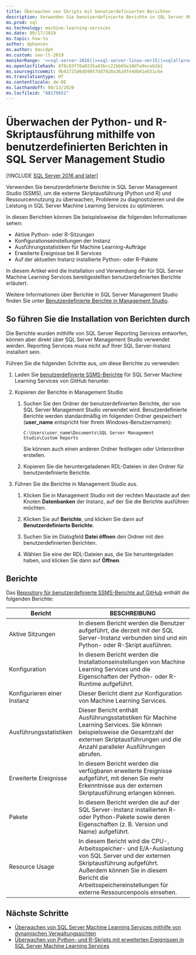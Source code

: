 ```yaml
---
title: Überwachen von Skripts mit benutzerdefinierten Berichten
description: Verwenden Sie benutzerdefinierte Berichte in SQL Server Management Studio (SSMS), um die externe Skriptausführung (Python und R) und Ressourcennutzung zu überwachen, Probleme zu diagnostizieren und die Leistung in SQL Server Machine Learning Services zu optimieren.
ms.prod: sql
ms.technology: machine-learning-services
ms.date: 09/17/2019
ms.topic: how-to
author: dphansen
ms.author: davidph
ms.custom: seo-lt-2019
monikerRange: '>=sql-server-2016||>=sql-server-linux-ver15||=sqlallproducts-allversions'
ms.openlocfilehash: 878c83f76a0235a43bcc22bb65e10dfa9eceb1b1
ms.sourcegitcommit: 9b41725d6db9957dd7928a3620fe4db41eb51c6e
ms.translationtype: HT
ms.contentlocale: de-DE
ms.lasthandoff: 08/13/2020
ms.locfileid: "88179652"
---
```

# <a name="monitor-python-and-r-script-execution-using-custom-reports-in-sql-server-management-studio"></a>Überwachen der Python- und R-Skriptausführung mithilfe von benutzerdefinierten Berichten in SQL Server Management Studio
[!INCLUDE [SQL Server 2016 and later](../../includes/applies-to-version/sqlserver2016.md)]

Verwenden Sie benutzerdefinierte Berichte in SQL Server Management Studio (SSMS), um die externe Skriptausführung (Python und R) und Ressourcennutzung zu überwachen, Probleme zu diagnostizieren und die Leistung in SQL Server Machine Learning Services zu optimieren.

In diesen Berichten können Sie beispielsweise die folgenden Informationen sehen:

- Aktive Python- oder R-Sitzungen
- Konfigurationseinstellungen der Instanz
- Ausführungsstatistiken für Machine Learning-Aufträge
- Erweiterte Ereignisse bei R Services
- Auf der aktuellen Instanz installierte Python- oder R-Pakete

In diesem Artikel wird die Installation und Verwendung der für SQL Server Machine Learning Services bereitgestellten benutzerdefinierten Berichte erläutert.

Weitere Informationen über Berichte in SQL Server Management Studio finden Sie unter [Benutzerdefinierte Berichte in Management Studio](../../ssms/object/custom-reports-in-management-studio.md).

## <a name="how-to-install-the-reports"></a>So führen Sie die Installation von Berichten durch

Die Berichte wurden mithilfe von SQL Server Reporting Services entworfen, können aber direkt über SQL Server Management Studio verwendet werden. Reporting Services muss nicht auf Ihrer SQL Server-Instanz installiert sein.

Führen Sie die folgenden Schritte aus, um diese Berichte zu verwenden:

1. Laden Sie [benutzerdefinierte SSMS-Berichte](https://github.com/Microsoft/sql-server-samples/tree/master/samples/features/machine-learning-services/ssms-custom-reports) für SQL Server Machine Learning Services von GitHub herunter.

2. Kopieren der Berichte in Management Studio

    1. Suchen Sie den Ordner der benutzerdefinierten Berichte, der von SQL Server Management Studio verwendet wird. Benutzerdefinierte Berichte werden standardmäßig im folgenden Ordner gespeichert (**user_name** entspricht hier Ihrem Windows-Benutzernamen):

        `C:\Users\user_name\Documents\SQL Server Management Studio\Custom Reports`

       Sie können auch einen anderen Ordner festlegen oder Unterordner erstellen.

    2. Kopieren Sie die heruntergeladenen RDL-Dateien in den Ordner für benutzerdefinierte Berichte.

3. Führen Sie die Berichte in Management Studio aus.

    1. Klicken Sie in Management Studio mit der rechten Maustaste auf den Knoten **Datenbanken** der Instanz, auf der Sie die Berichte ausführen möchten.

    2. Klicken Sie auf **Berichte**, und klicken Sie dann auf **Benutzerdefinierte Berichte**.

    3. Suchen Sie im Dialogfeld **Datei öffnen** den Ordner mit den benutzerdefinierten Berichten.

    4. Wählen Sie eine der RDL-Dateien aus, die Sie heruntergeladen haben, und klicken Sie dann auf **Öffnen**.

## <a name="reports"></a>Berichte

Das [Repository für benutzerdefinierte SSMS-Berichte auf GitHub](https://github.com/Microsoft/sql-server-samples/tree/master/samples/features/machine-learning-services/ssms-custom-reports) enthält die folgenden Berichte:

| Bericht | BESCHREIBUNG |
|-|-|
| Aktive Sitzungen | In diesem Bericht werden die Benutzer aufgeführt, die derzeit mit der SQL Server-Instanz verbunden sind und ein Python- oder R-Skript ausführen. |
| Konfiguration | In diesem Bericht werden die Installationseinstellungen von Machine Learning Services und die Eigenschaften der Python- oder R-Runtime aufgeführt. |
| Konfigurieren einer Instanz | Dieser Bericht dient zur Konfiguration von Machine Learning Services. |
| Ausführungsstatistiken | Dieser Bericht enthält Ausführungsstatistiken für Machine Learning Services. Sie können beispielsweise die Gesamtzahl der externen Skriptausführungen und die Anzahl paralleler Ausführungen abrufen. |
| Erweiterte Ereignisse | In diesem Bericht werden die verfügbaren erweiterte Ereignisse aufgeführt, mit denen Sie mehr Erkenntnisse aus der externen Skriptausführung erlangen können. |
| Pakete | In diesem Bericht werden die auf der SQL Server-Instanz installierten R- oder Python-Pakete sowie deren Eigenschaften (z. B. Version und Name) aufgeführt. |
| Resource Usage | In diesem Bericht wird die CPU-, Arbeitsspeicher- und E/A-Auslastung von SQL Server und der externen Skriptausführung aufgeführt. Außerdem können Sie in diesem Bericht die Arbeitsspeichereinstellungen für externe Ressourcenpools einsehen. |

## <a name="next-steps"></a>Nächste Schritte

- [Überwachen von SQL Server Machine Learning Services mithilfe von dynamischen Verwaltungssichten](monitor-sql-server-machine-learning-services-using-dynamic-management-views.md)
- [Überwachen von Python- und R-Skripts mit erweiterten Ereignissen in SQL Server Machine Learning Services](extended-events.md)

